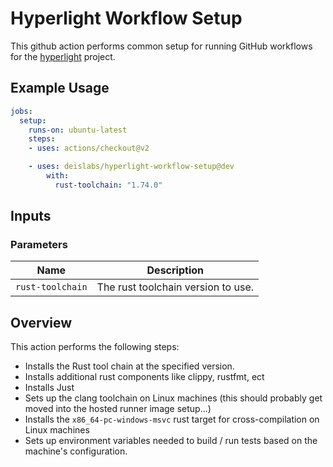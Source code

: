 # Hyperlight Workflow Setup

This github action performs common setup for running GitHub workflows for the [hyperlight](https://github.com/deislabs/hyperlight) project.

## Example Usage

```yaml
jobs:
  setup:
    runs-on: ubuntu-latest
    steps:
    - uses: actions/checkout@v2

    - uses: deislabs/hyperlight-workflow-setup@dev
        with:
          rust-toolchain: "1.74.0"
```

## Inputs

### Parameters

| Name | Description |
| ---- | ----------- |
| `rust-toolchain` | The rust toolchain version to use. |

## Overview

This action performs the following steps:

- Installs the Rust tool chain at the specified version.
- Installs additional rust components like clippy, rustfmt, ect
- Installs Just
- Sets up the clang toolchain on Linux machines (this should probably get moved into the hosted runner image setup...)
- Installs the `x86_64-pc-windows-msvc` rust target for cross-compilation on Linux machines
- Sets up environment variables needed to build / run tests based on the machine's configuration. 
